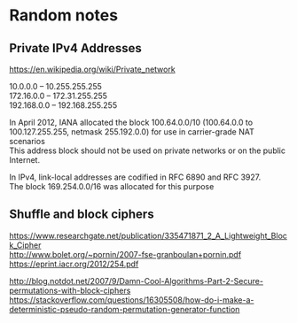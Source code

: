 # Random notes

## Private IPv4 Addresses

https://en.wikipedia.org/wiki/Private_network

10.0.0.0 – 10.255.255.255  
172.16.0.0 – 172.31.255.255  
192.168.0.0 – 192.168.255.255 

In April 2012, IANA allocated the block 100.64.0.0/10 (100.64.0.0 to 100.127.255.255, netmask 255.192.0.0) for use in carrier-grade NAT scenarios  
This address block should not be used on private networks or on the public Internet. 

In IPv4, link-local addresses are codified in RFC 6890 and RFC 3927.    
The block 169.254.0.0/16 was allocated for this purpose


## Shuffle and block ciphers

https://www.researchgate.net/publication/335471871_2_A_Lightweight_Block_Cipher  
http://www.bolet.org/~pornin/2007-fse-granboulan+pornin.pdf  
https://eprint.iacr.org/2012/254.pdf  

http://blog.notdot.net/2007/9/Damn-Cool-Algorithms-Part-2-Secure-permutations-with-block-ciphers  
https://stackoverflow.com/questions/16305508/how-do-i-make-a-deterministic-pseudo-random-permutation-generator-function  
 


